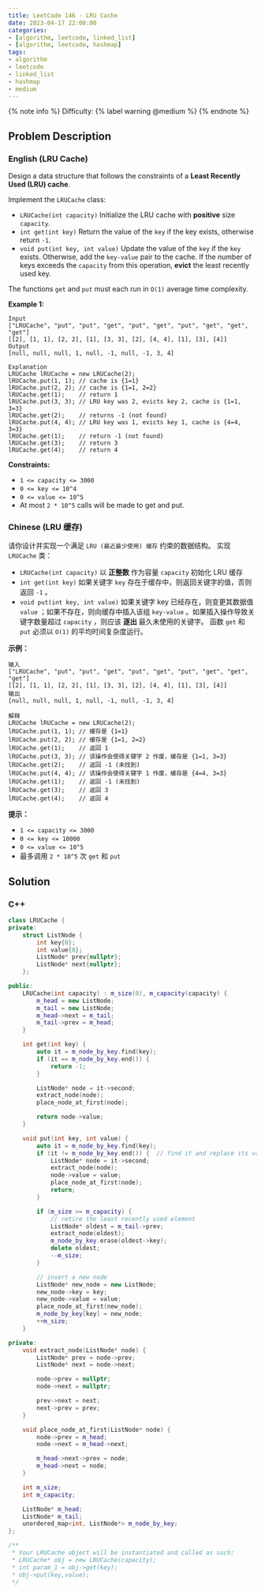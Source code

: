 ```yaml
---
title: LeetCode 146 - LRU Cache
date: 2023-04-17 22:00:00
categories:
- [algorithm, leetcode, linked_list]
- [algorithm, leetcode, hashmap]
tags:
- algorithm
- leetcode
- linked_list
- hashmap
- medium
---
```


{% note info %}
Difficulty: {% label warning @medium %}
{% endnote %}

## Problem Description

### English (LRU Cache)

Design a data structure that follows the constraints of a **Least Recently Used (LRU) cache**.

Implement the `LRUCache` class:

- `LRUCache(int capacity)` Initialize the LRU cache with **positive** size `capacity`.
- `int get(int key)` Return the value of the `key` if the key exists, otherwise return `-1`.
- `void put(int key, int value)` Update the value of the `key` if the `key` exists. Otherwise, add the `key-value` pair to the cache. If the number of keys exceeds the `capacity` from this operation, **evict** the least recently used key.

The functions `get` and `put` must each run in `O(1)` average time complexity.

**Example 1:**

```log
Input
["LRUCache", "put", "put", "get", "put", "get", "put", "get", "get", "get"]
[[2], [1, 1], [2, 2], [1], [3, 3], [2], [4, 4], [1], [3], [4]]
Output
[null, null, null, 1, null, -1, null, -1, 3, 4]

Explanation
LRUCache lRUCache = new LRUCache(2);
lRUCache.put(1, 1); // cache is {1=1}
lRUCache.put(2, 2); // cache is {1=1, 2=2}
lRUCache.get(1);    // return 1
lRUCache.put(3, 3); // LRU key was 2, evicts key 2, cache is {1=1, 3=3}
lRUCache.get(2);    // returns -1 (not found)
lRUCache.put(4, 4); // LRU key was 1, evicts key 1, cache is {4=4, 3=3}
lRUCache.get(1);    // return -1 (not found)
lRUCache.get(3);    // return 3
lRUCache.get(4);    // return 4
```

**Constraints:**

- `1 <= capacity <= 3000`
- `0 <= key <= 10^4`
- `0 <= value <= 10^5`
- At most `2 * 10^5` calls will be made to get and put.

### Chinese (LRU 缓存)

请你设计并实现一个满足 `LRU (最近最少使用) 缓存` 约束的数据结构。
实现 `LRUCache` 类：

- `LRUCache(int capacity)` 以 **正整数** 作为容量 `capacity` 初始化 LRU 缓存
- `int get(int key)` 如果关键字 `key` 存在于缓存中，则返回关键字的值，否则返回 `-1` 。
- `void put(int key, int value)` 如果关键字 key 已经存在，则变更其数据值 `value` ；如果不存在，则向缓存中插入该组 `key-value` 。如果插入操作导致关键字数量超过 `capacity` ，则应该 **逐出** 最久未使用的关键字。
函数 `get` 和 `put` 必须以 `O(1)` 的平均时间复杂度运行。

**示例：**

```log
输入
["LRUCache", "put", "put", "get", "put", "get", "put", "get", "get", "get"]
[[2], [1, 1], [2, 2], [1], [3, 3], [2], [4, 4], [1], [3], [4]]
输出
[null, null, null, 1, null, -1, null, -1, 3, 4]

解释
LRUCache lRUCache = new LRUCache(2);
lRUCache.put(1, 1); // 缓存是 {1=1}
lRUCache.put(2, 2); // 缓存是 {1=1, 2=2}
lRUCache.get(1);    // 返回 1
lRUCache.put(3, 3); // 该操作会使得关键字 2 作废，缓存是 {1=1, 3=3}
lRUCache.get(2);    // 返回 -1 (未找到)
lRUCache.put(4, 4); // 该操作会使得关键字 1 作废，缓存是 {4=4, 3=3}
lRUCache.get(1);    // 返回 -1 (未找到)
lRUCache.get(3);    // 返回 3
lRUCache.get(4);    // 返回 4
```

**提示：**

- `1 <= capacity <= 3000`
- `0 <= key <= 10000`
- `0 <= value <= 10^5`
- 最多调用 `2 * 10^5` 次 `get` 和 `put`

## Solution

### C++

```C++
class LRUCache {
private:
    struct ListNode {
        int key{0};
        int value{0};
        ListNode* prev{nullptr};
        ListNode* next{nullptr};
    };

public:
    LRUCache(int capacity) : m_size(0), m_capacity(capacity) {
        m_head = new ListNode;
        m_tail = new ListNode;
        m_head->next = m_tail;
        m_tail->prev = m_head;
    }

    int get(int key) {
        auto it = m_node_by_key.find(key);
        if (it == m_node_by_key.end()) {
            return -1;
        }

        ListNode* node = it->second;
        extract_node(node);
        place_node_at_first(node);

        return node->value;
    }

    void put(int key, int value) {
        auto it = m_node_by_key.find(key);
        if (it != m_node_by_key.end()) {  // find it and replace its value
            ListNode* node = it->second;
            extract_node(node);
            node->value = value;
            place_node_at_first(node);
            return;
        }

        if (m_size >= m_capacity) {
            // retire the least recently used element
            ListNode* oldest = m_tail->prev;
            extract_node(oldest);
            m_node_by_key.erase(oldest->key);
            delete oldest;
            --m_size;
        }

        // insert a new node
        ListNode* new_node = new ListNode;
        new_node->key = key;
        new_node->value = value;
        place_node_at_first(new_node);
        m_node_by_key[key] = new_node;
        ++m_size;
    }

private:
    void extract_node(ListNode* node) {
        ListNode* prev = node->prev;
        ListNode* next = node->next;

        node->prev = nullptr;
        node->next = nullptr;

        prev->next = next;
        next->prev = prev;
    }

    void place_node_at_first(ListNode* node) {
        node->prev = m_head;
        node->next = m_head->next;

        m_head->next->prev = node;
        m_head->next = node;
    }

    int m_size;
    int m_capacity;

    ListNode* m_head;
    ListNode* m_tail;
    unordered_map<int, ListNode*> m_node_by_key;
};

/**
 * Your LRUCache object will be instantiated and called as such:
 * LRUCache* obj = new LRUCache(capacity);
 * int param_1 = obj->get(key);
 * obj->put(key,value);
 */
```

